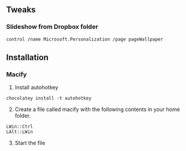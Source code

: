 ## Tweaks

### Slideshow from Dropbox folder
```control /name Microsoft.Personalization /page pageWallpaper```

## Installation

### Macify

1. Install autohotkey
  ```
  chocolatey install -t autohotkey
  ```

2. Create a file called macify with the following contents in your home folder.
  ```
  LWin::Ctrl
  LAlt::LWin
  ```

3. Start the file

